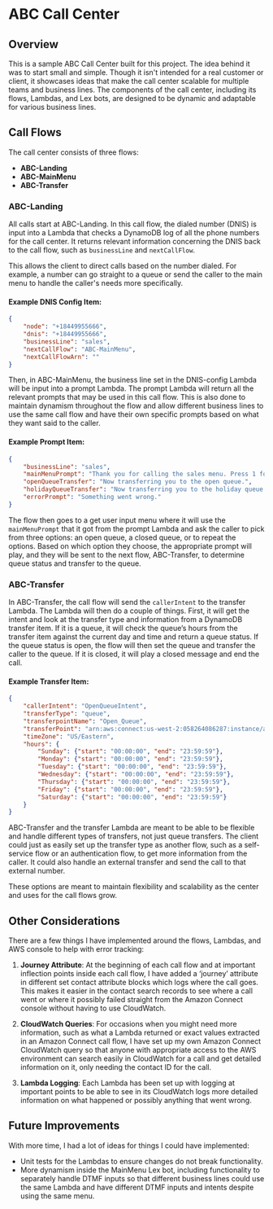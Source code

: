 # ABC Call Center

## Overview

This is a sample ABC Call Center built for this project. The idea behind it was to start small and simple. Though it isn't intended for a real customer or client, it showcases ideas that make the call center scalable for multiple teams and business lines. The components of the call center, including its flows, Lambdas, and Lex bots, are designed to be dynamic and adaptable for various business lines.

## Call Flows

The call center consists of three flows:
- **ABC-Landing**
- **ABC-MainMenu**
- **ABC-Transfer**

### ABC-Landing

All calls start at ABC-Landing. In this call flow, the dialed number (DNIS) is input into a Lambda that checks a DynamoDB log of all the phone numbers for the call center. It returns relevant information concerning the DNIS back to the call flow, such as `businessLine` and `nextCallFlow`.

This allows the client to direct calls based on the number dialed. For example, a number can go straight to a queue or send the caller to the main menu to handle the caller's needs more specifically.

#### Example DNIS Config Item:
```json
{
    "node": "+18449955666",
    "dnis": "+18449955666",
    "businessLine": "sales",
    "nextCallFlow": "ABC-MainMenu",
    "nextCallFlowArn": ""
}
```
Then, in ABC-MainMenu, the business line set in the DNIS-config Lambda will be input into a prompt Lambda. The prompt Lambda will return all the relevant prompts that may be used in this call flow. This is also done to maintain dynamism throughout the flow and allow different business lines to use the same call flow and have their own specific prompts based on what they want said to the caller.

#### Example Prompt Item:
```json
{
    "businessLine": "sales",
    "mainMenuPrompt": "Thank you for calling the sales menu. Press 1 for an open queue. Press 2 for a queue on holiday. Press 3 to Repeat the options.",
    "openQueueTransfer": "Now transferring you to the open queue.",
    "holidayQueueTransfer": "Now transferring you to the holiday queue.",
    "errorPrompt": "Something went wrong."
}
```
The flow then goes to a get user input menu where it will use the `mainMenuPrompt` that it got from the prompt Lambda and ask the caller to pick from three options: an open queue, a closed queue, or to repeat the options. Based on which option they choose, the appropriate prompt will play, and they will be sent to the next flow, ABC-Transfer, to determine queue status and transfer to the queue.

### ABC-Transfer

In ABC-Transfer, the call flow will send the `callerIntent` to the transfer Lambda. The Lambda will then do a couple of things. First, it will get the intent and look at the transfer type and information from a DynamoDB transfer item. If it is a queue, it will check the queue’s hours from the transfer item against the current day and time and return a queue status. If the queue status is open, the flow will then set the queue and transfer the caller to the queue. If it is closed, it will play a closed message and end the call.

#### Example Transfer Item:
```json
{
    "callerIntent": "OpenQueueIntent",
    "transferType": "queue",
    "transferpointName": "Open_Queue",
    "transferPoint": "arn:aws:connect:us-west-2:058264086287:instance/ab726981-c854-43ad-8b06-bd7e651f7fe3/queue/19a8427d-b3ed-4217-acb0-78ff52d89bb2",
    "timeZone": "US/Eastern",
    "hours": {
        "Sunday": {"start": "00:00:00", "end": "23:59:59"},
        "Monday": {"start": "00:00:00", "end": "23:59:59"},
        "Tuesday": {"start": "00:00:00", "end": "23:59:59"},
        "Wednesday": {"start": "00:00:00", "end": "23:59:59"},
        "Thursday": {"start": "00:00:00", "end": "23:59:59"},
        "Friday": {"start": "00:00:00", "end": "23:59:59"},
        "Saturday": {"start": "00:00:00", "end": "23:59:59"}
    }
}
```
ABC-Transfer and the transfer Lambda are meant to be able to be flexible and handle different types of transfers, not just queue transfers. The client could just as easily set up the transfer type as another flow, such as a self-service flow or an authentication flow, to get more information from the caller. It could also handle an external transfer and send the call to that external number.

These options are meant to maintain flexibility and scalability as the center and uses for the call flows grow.

## Other Considerations

There are a few things I have implemented around the flows, Lambdas, and AWS console to help with error tracking:

1. **Journey Attribute**: At the beginning of each call flow and at important inflection points inside each call flow, I have added a ‘journey’ attribute in different set contact attribute blocks which logs where the call goes. This makes it easier in the contact search records to see where a call went or where it possibly failed straight from the Amazon Connect console without having to use CloudWatch.

2. **CloudWatch Queries**: For occasions when you might need more information, such as what a Lambda returned or exact values extracted in an Amazon Connect call flow, I have set up my own Amazon Connect CloudWatch query so that anyone with appropriate access to the AWS environment can search easily in CloudWatch for a call and get detailed information on it, only needing the contact ID for the call.

3. **Lambda Logging**: Each Lambda has been set up with logging at important points to be able to see in its CloudWatch logs more detailed information on what happened or possibly anything that went wrong.

## Future Improvements

With more time, I had a lot of ideas for things I could have implemented:
- Unit tests for the Lambdas to ensure changes do not break functionality.
- More dynamism inside the MainMenu Lex bot, including functionality to separately handle DTMF inputs so that different business lines could use the same Lambda and have different DTMF inputs and intents despite using the same menu.
